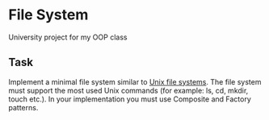 # File System

University project for my OOP class

## Task
Implement a minimal file system similar to [Unix file systems](https://en.wikipedia.org/wiki/Unix_filesystem). The file system must support the most used Unix commands (for example: ls, cd, mkdir, touch etc.). In your implementation you must use Composite and Factory patterns.
